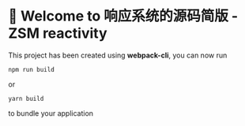 # 🚀 Welcome to 响应系统的源码简版 -ZSM reactivity

This project has been created using **webpack-cli**, you can now run

```
npm run build
```

or

```
yarn build
```

to bundle your application

# 
